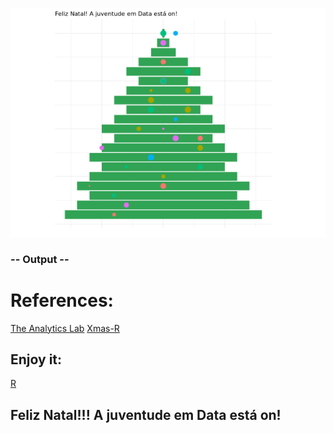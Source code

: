 ![screenshot](xmas.png?raw=true "screenshot")

### -- Output --

# References:
[The Analytics Lab]('https://www.theanalyticslab.nl/')
[Xmas-R]('https://rstudio-pubs-static.s3.amazonaws.com/237347_4375e98b087f444fbac540a9e6fc674b.html')

## Enjoy it:
[R]('https://github.com/binder-examples/r')

## Feliz Natal!!! A juventude em Data está on!
